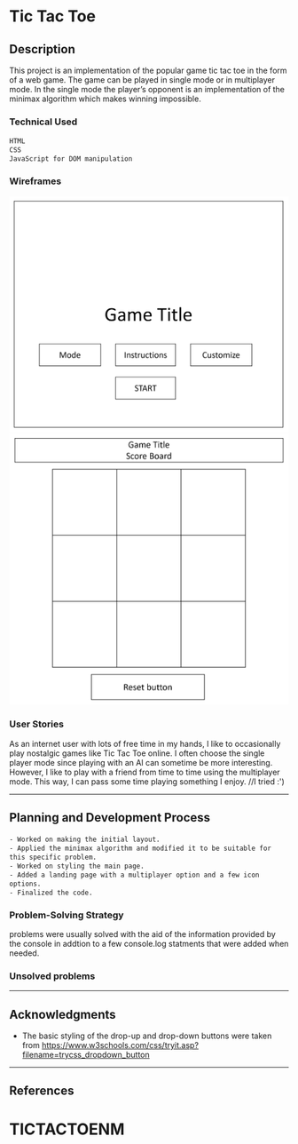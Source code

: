 # Tic Tac Toe

## Description

This project is an implementation of the popular game tic tac toe in the form of a web game. The game can be played in single mode or in multiplayer mode. In the single mode the player’s opponent is an implementation of the minimax algorithm which makes winning impossible. 

### Technical Used
```
HTML
CSS
JavaScript for DOM manipulation
```

### Wireframes

![Start page wireframe](./images/WFStartPage.png)
![game wireframe](./images/WFGame.png)



### User Stories
As an internet user with lots of free time in my hands, I like to occasionally play nostalgic games like Tic Tac Toe online. I often choose the single player mode since playing with an AI can sometime be more interesting. However, I like to play with a friend from time to time using the multiplayer mode. This way, I can pass some time playing something I enjoy.
//I tried :')

---

## Planning and Development Process
    - Worked on making the initial layout.
    - Applied the minimax algorithm and modified it to be suitable for this specific problem.
    - Worked on styling the main page.
    - Added a landing page with a multiplayer option and a few icon options.
    - Finalized the code.


### Problem-Solving Strategy
problems were usually solved with the aid of the information provided by the console in addtion to a few console.log statments that were added when needed.

### Unsolved problems


---

## Acknowledgments

* The basic styling of the drop-up and drop-down buttons were taken from https://www.w3schools.com/css/tryit.asp?filename=trycss_dropdown_button

---

 ## References
# TICTACTOENM
